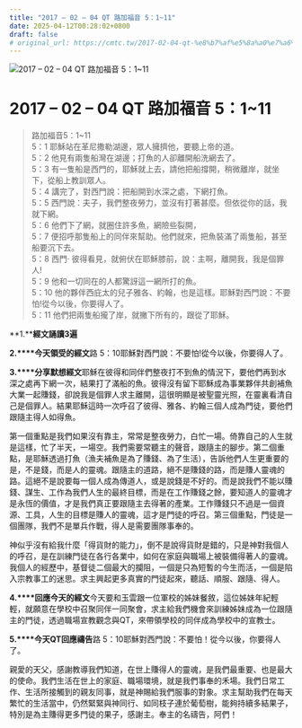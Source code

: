 ```yaml
---
title: "2017 – 02 – 04 QT 路加福音 5：1~11"
date: 2025-04-12T00:28:02+0800
draft: false
# original_url: https://cmtc.tw/2017-02-04-qt-%e8%b7%af%e5%8a%a0%e7%a6%8f%e9%9f%b3-5%ef%bc%9a111
---
```


![2017 – 02 – 04 QT 路加福音 5：1\~11](/images/qt.jpg   "2017 – 02 – 04 QT 路加福音 5：1\~11")

# 2017 – 02 – 04 QT 路加福音 5：1\~11

> 路加福音5：1\~11  
> 5：1 耶穌站在革尼撒勒湖邊，眾人擁擠他，要聽上帝的道。  
> 5：2 他見有兩隻船灣在湖邊；打魚的人卻離開船洗網去了。  
> 5：3 有一隻船是西門的，耶穌就上去，請他把船撐開，稍微離岸，就坐下，從船上教訓眾人。  
> 5：4 講完了，對西門說：把船開到水深之處，下網打魚。  
> 5：5 西門說：夫子，我們整夜勞力，並沒有打著甚麼。但依從你的話，我就下網。  
> 5：6 他們下了網，就圈住許多魚，網險些裂開，  
> 5：7 便招呼那隻船上的同伴來幫助。他們就來，把魚裝滿了兩隻船，甚至船要沉下去。  
> 5：8 西門‧ 彼得看見，就俯伏在耶穌膝前，說：主啊，離開我，我是個罪人!  
> 5：9 他和一切同在的人都驚訝這一網所打的魚。  
> 5：10 他的夥伴西庇太的兒子雅各、約翰，也是這樣。耶穌對西門說：不要怕!從今以後，你要得人了。  
> 5：11 他們把兩隻船攏了岸，就撇下所有的，跟從了耶穌。

**1.****經文誦讀3遍**

**2.****今天領受的經文**路 5：10耶穌對西門說：不要怕!從今以後，你要得人了。

**3.****分享默想經文**耶穌在彼得和同伴們整夜打不到魚的情況下，要他們再到水深之處再下網一次，結果打了滿船的魚。彼得沒有留下耶穌成為事業夥伴共創補魚大業一起賺錢，卻說我是個罪人求主離開，這很明顯是被聖靈光照，在靈裏看清自己是個罪人。結果耶穌這時一次呼召了彼得、雅各、約翰三個人成為門徒，要他們跟隨主得人如得魚。

第一個重點是我們如果沒有靠主，常常是整夜勞力，白忙一場。倚靠自己的人生就是這樣，忙了半天，一場空。我們需要常聽主的聲音，跟隨主的腳步。第二個重點，是耶穌透過打魚（漁夫補魚是為了賺錢、為了生活），告訴他們人生更重要的是，不是錢，而是人的靈魂。跟隨主的道路，絕不是賺錢的路，而是賺人靈魂的路。這絕不是說要每一個人成為傳道人，或是說錢是不好的。而是說我們不能以賺錢、謀生、工作為我們人生的最終目標，而是在工作賺錢之餘，要知道人的靈魂才是永恆的價值，才是我們真正要跟隨主去得著的產業。工作賺錢只不過是一個資源、工具，人生的目標是賺人的靈魂，這才是門徒的呼召。第三個重點，門徒是一個團隊，我們不是單兵作戰，得人是需要團隊事奉的。

神似乎沒有給我什麼「得貨財的能力」，倒不是說得貨財是錯的，只是神對我個人的呼召，是在訓練門徒在各行各業中，如何在家庭與職場上被裝備得著人的靈魂。我個人的經歷中，基督徒二個最大的攔阻，一個是只為短暫的今生而活，一個是陷入宗教事工的迷思。求主興起更多真實的門徒起來，聽話、順服、跟隨、得人。

**4.****回應今天的經文**今天要和玉雲跟一位軍校的姊妹餐敘，這位姊妹年紀輕輕，就願意在學校中召聚同伴一同聚會，求主給我們機會來訓練姊妹成為一位跟隨主的門徒，透過職場宣教觀念與QT，來帶領學校的同伴成為學校中的宣教士。

**5.****今天QT回應禱告**路 5：10耶穌對西門說：不要怕！從今以後，你要得人了。

親愛的天父，感謝教導我們知道，在世上賺得人的靈魂，是我們最重要、也是最大的使命。我們生活在世上的家庭、職場環境，就是我們事奉的禾場。我們日常工作、生活所接觸到的親友同事，就是神賜給我們服事的對象。求主幫助我們在每天繁忙的生活當中，仍然緊緊與神同行、如同枝子連於葡萄樹，能夠持續多結果子，特別是為主賺得更多門徒的果子，感謝主。奉主的名禱告，阿們！